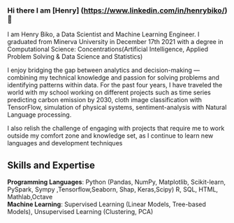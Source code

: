 ### Hi there I am [Henry] (https://www.linkedin.com/in/henrybiko/) 👋

I am Henry Biko, a Data Scientist and Machine Learning Engineer. I graduated from Minerva University in December  17th 2021 with a degree in Computational Science: Concentrations(Artificial Intelligence, Applied Problem Solving & Data Science and Statistics)

I enjoy bridging the gap between analytics and decision-making — combining my technical knowledge and passion for solving problems and identifying patterns within data. For the past four years, I have traveled the world with my school working on different projects such as time series predicting carbon emission by 2030, cloth image classification with TensorFlow, simulation of physical systems, sentiment-analysis with Natural Language processing. 

I also relish the challenge of engaging with projects that require me to work outside my comfort zone and knowledge set, as I continue to learn new languages and development techniques

## Skills and Expertise
**Programming Languages**: Python (Pandas, NumPy, Matplotlib, Scikit-learn, PySpark, Sympy ,Tensorflow,Seaborn, Shap, Keras,Scipy) R, SQL, HTML, Mathlab,Octave
<br>
**Machine Learning**: Supervised Learning (Linear Models, Tree-based Models), Unsupervised Learning (Clustering, PCA)


